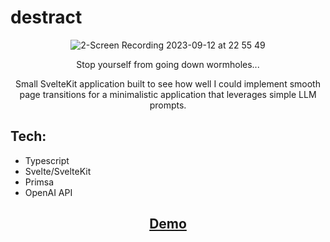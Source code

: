 # destract

<div align="center">
  
![2-Screen Recording 2023-09-12 at 22 55 49](https://github.com/TomRadford/destract/assets/7515754/e9c50bdc-fa3d-457c-bf14-9369b5156e5e)

Stop yourself from going down wormholes...

Small SvelteKit application built to see how well I could implement smooth page transitions for a minimalistic application that leverages simple LLM prompts.
</div>

## Tech:
- Typescript
- Svelte/SvelteKit
- Primsa
- OpenAI API

<div align="center">
  
## [Demo](https://destract.vercel.app)

</div>

